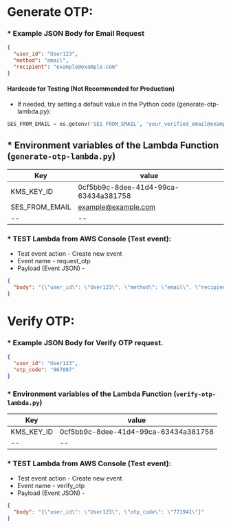 # Generate OTP:
### * Example JSON Body for Email Request
```json
{
  "user_id": "User123",
  "method": "email",
  "recipient": "example@example.com"
}
```
#### Hardcode for Testing (Not Recommended for Production)
* If needed, try setting a default value in the Python code (generate-otp-lambda.py):

```python
SES_FROM_EMAIL = os.getenv('SES_FROM_EMAIL', 'your_verified_email@example.com')
```

## * Environment variables of the Lambda Function (`generate-otp-lambda.py`)

| Key           | value                                 |
| ------------- | --------------------------------------|
| KMS_KEY_ID    | 0cf5bb9c-8dee-41d4-99ca-63434a381758  |
| SES_FROM_EMAIL| example@example.com                   |
| --            | --                                    |

### * TEST Lambda from AWS Console (Test event):

* Test event action - Create new event
* Event name - request_otp
* Payload (Event JSON) - 

```json
{
  "body": "{\"user_id\": \"User123\", \"method\": \"email\", \"recipient\": \"example@example.com\"}"
}
```


# Verify OTP:
### * Example JSON Body for Verify OTP request.
```json
{
  "user_id": "User123",
  "otp_code": "867087"
}

```
### * Environment variables of the Lambda Function (`verify-otp-lambda.py`)

| Key           | value                                 |
| ------------- | --------------------------------------|
| KMS_KEY_ID    | 0cf5bb9c-8dee-41d4-99ca-63434a381758  |
| --            | --                                    |

### * TEST Lambda from AWS Console (Test event):

* Test event action - Create new event
* Event name - verify_otp
* Payload (Event JSON) - 
```json
{
  "body": "{\"user_id\": \"User123\", \"otp_code\": \"771941\"}"
}
```